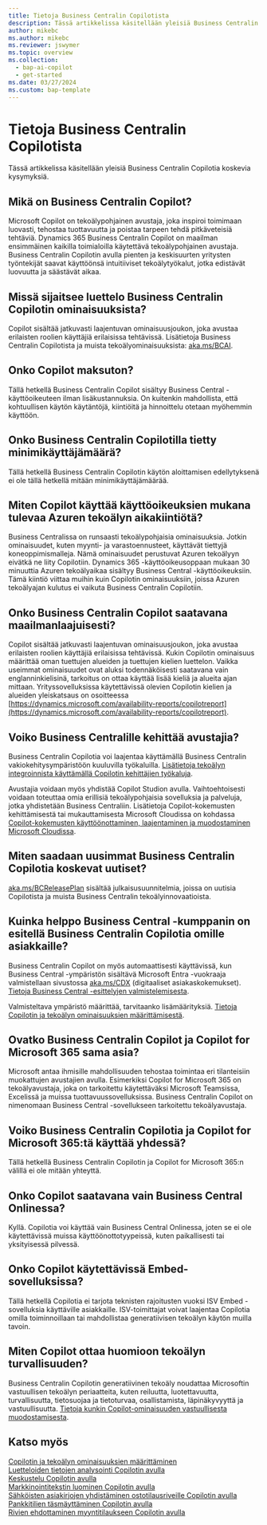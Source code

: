 ```yaml
---
title: Tietoja Business Centralin Copilotista
description: Tässä artikkelissa käsitellään yleisiä Business Centralin Copilotia koskevia kysymyksiä.
author: mikebc
ms.author: mikebc
ms.reviewer: jswymer
ms.topic: overview
ms.collection:
  - bap-ai-copilot
  - get-started
ms.date: 03/27/2024
ms.custom: bap-template
---
```


# <a name="about-copilot-in-business-central"></a>Tietoja Business Centralin Copilotista

Tässä artikkelissa käsitellään yleisiä Business Centralin Copilotia koskevia kysymyksiä.

## <a name="what-is-copilot-in-business-central"></a>Mikä on Business Centralin Copilot?

Microsoft Copilot on tekoälypohjainen avustaja, joka inspiroi toimimaan luovasti, tehostaa tuottavuutta ja poistaa tarpeen tehdä pitkäveteisiä tehtäviä. Dynamics 365 Business Centralin Copilot on maailman ensimmäinen kaikilla toimialoilla käytettävä tekoälypohjainen avustaja. Business Centralin Copilotin avulla pienten ja keskisuurten yritysten työntekijät saavat käyttöönsä intuitiiviset tekoälytyökalut, jotka edistävät luovuutta ja säästävät aikaa.

## <a name="where-can-i-find-the-list-of-copilot-features-in-business-central"></a>Missä sijaitsee luettelo Business Centralin Copilotin ominaisuuksista?

Copilot sisältää jatkuvasti laajentuvan ominaisuusjoukon, joka avustaa erilaisten roolien käyttäjiä erilaisissa tehtävissä. Lisätietoja Business Centralin Copilotista ja muista tekoälyominaisuuksista: [aka.ms/BCAI](https://aka.ms/BCAI). 

## <a name="is-copilot-free"></a>Onko Copilot maksuton?

Tällä hetkellä Business Centralin Copilot sisältyy Business Central -käyttöoikeuteen ilman lisäkustannuksia. On kuitenkin mahdollista, että kohtuullisen käytön käytäntöjä, kiintiöitä ja hinnoittelu otetaan myöhemmin käyttöön.

## <a name="does-copilot-in-business-central-require-a-minimum-number-of-users"></a>Onko Business Centralin Copilotilla tietty minimikäyttäjämäärä?

Tällä hetkellä Business Centralin Copilotin käytön aloittamisen edellytyksenä ei ole tällä hetkellä mitään minimikäyttäjämäärää.

## <a name="how-does-copilot-use-the-azure-ai-time-quota-that-comes-with-licenses"></a>Miten Copilot käyttää käyttöoikeuksien mukana tulevaa Azuren tekoälyn aikakiintiötä?

Business Centralissa on runsaasti tekoälypohjaisia ominaisuuksia. Jotkin ominaisuudet, kuten myynti- ja varastoennusteet, käyttävät tiettyjä koneoppimismalleja. Nämä ominaisuudet perustuvat Azuren tekoälyyn eivätkä ne liity Copilotiin. Dynamics 365 -käyttöoikeusoppaan mukaan 30 minuuttia Azuren tekoälyaikaa sisältyy Business Central -käyttöoikeuksiin. Tämä kiintiö viittaa muihin kuin Copilotin ominaisuuksiin, joissa Azuren tekoälyajan kulutus ei vaikuta Business Centralin Copilotiin.

## <a name="is-copilot-in-business-central-available-worldwide"></a>Onko Business Centralin Copilot saatavana maailmanlaajuisesti?

Copilot sisältää jatkuvasti laajentuvan ominaisuusjoukon, joka avustaa erilaisten roolien käyttäjiä erilaisissa tehtävissä. Kukin Copilotin ominaisuus määrittää oman tuettujen alueiden ja tuettujen kielien luettelon. Vaikka useimmat ominaisuudet ovat aluksi todennäköisesti saatavana vain englanninkielisinä, tarkoitus on ottaa käyttää lisää kieliä ja alueita ajan mittaan. Yrityssovelluksissa käytettävissä olevien Copilotin kielien ja alueiden yleiskatsaus on osoitteessa [https://dynamics.microsoft.com/availability-reports/copilotreport](https://dynamics.microsoft.com/availability-reports/copilotreport).

## <a name="can-i-develop-my-own-copilots-for-business-central"></a>Voiko Business Centralille kehittää avustajia?

Business Centralin Copilotia voi laajentaa käyttämällä Business Centralin vakiokehitysympäristöön kuuluvilla työkaluilla. [Lisätietoja tekoälyn integroinnista käyttämällä Copilotin kehittäjien työkaluja](/dynamics365/business-central/dev-itpro/developer/ai-integration-landing-page).

Avustajia voidaan myös yhdistää Copilot Studion avulla. Vaihtoehtoisesti voidaan toteuttaa omia erillisiä tekoälypohjaisia sovelluksia ja palveluja, jotka yhdistetään Business Centraliin. Lisätietoja Copilot-kokemusten kehittämisestä tai mukauttamisesta Microsoft Cloudissa on kohdassa [Copilot-kokemusten käyttöönottaminen, laajentaminen ja muodostaminen Microsoft Cloudissa](/microsoft-cloud/dev/copilot/overview).

## <a name="how-do-i-keep-up-with-the-latest-news-about-copilot-in-business-central"></a>Miten saadaan uusimmat Business Centralin Copilotia koskevat uutiset?

[aka.ms/BCReleasePlan](https://aka.ms/BCReleasePlan) sisältää julkaisusuunnitelmia, joissa on uutisia Copilotista ja muista Business Centralin tekoälyinnovaatioista.

## <a name="as-a-business-central-partner-how-easily-can-i-demonstrate-copilot-in-business-central-to-my-customers"></a>Kuinka helppo Business Central -kumppanin on esitellä Business Centralin Copilotia omille asiakkaille?

Business Centralin Copilot on myös automaattisesti käyttävissä, kun Business Central -ympäristön sisältävä Microsoft Entra -vuokraaja valmistellaan sivustossa [aka.ms/CDX](https://aka.ms/CDX) (digitaaliset asiakaskokemukset). [Tietoja Business Central -esittelyjen valmistelemisesta](/dynamics365/business-central/dev-itpro/administration/demo-environment).  

Valmisteltava ympäristö määrittää, tarvitaanko lisämäärityksiä. [Tietoja Copilotin ja tekoälyn ominaisuuksien määrittämisestä](/dynamics365/business-central/enable-ai).

## <a name="is-there-a-difference-between-copilot-in-business-central-and-copilot-for-microsoft-365"></a>Ovatko Business Centralin Copilot ja Copilot for Microsoft 365 sama asia?

Microsoft antaa ihmisille mahdollisuuden tehostaa toimintaa eri tilanteisiin muokattujen avustajien avulla. Esimerkiksi Copilot for Microsoft 365 on tekoälyavustaja, joka on tarkoitettu käytettäväksi Microsoft Teamsissa, Excelissä ja muissa tuottavuussovelluksissa. Business Centralin Copilot on nimenomaan Business Central -sovellukseen tarkoitettu tekoälyavustaja.

## <a name="does-copilot-in-business-central-work-with-copilot-for-microsoft-365"></a>Voiko Business Centralin Copilotia ja Copilot for Microsoft 365:tä käyttää yhdessä?

Tällä hetkellä Business Centralin Copilotin ja Copilot for Microsoft 365:n välillä ei ole mitään yhteyttä.

## <a name="is-copilot-available-for-business-central-online-only"></a>Onko Copilot saatavana vain Business Central Onlinessa?

Kyllä. Copilotia voi käyttää vain Business Central Onlinessa, joten se ei ole käytettävissä muissa käyttöönottotyypeissä, kuten paikallisesti tai yksityisessä pilvessä.

## <a name="is-copilot-available-to-embed-applications"></a>Onko Copilot käytettävissä Embed-sovelluksissa?

Tällä hetkellä Copilotia ei tarjota teknisten rajoitusten vuoksi ISV Embed -sovelluksia käyttäville asiakkaille. ISV-toimittajat voivat laajentaa Copilotia omilla toiminnoillaan tai mahdollistaa generatiivisen tekoälyn käytön muilla tavoin.

## <a name="how-does-copilot-approach-ai-safety"></a>Miten Copilot ottaa huomioon tekoälyn turvallisuuden?

Business Centralin Copilotin generatiivinen tekoäly noudattaa Microsoftin vastuullisen tekoälyn periaatteita, kuten reiluutta, luotettavuutta, turvallisuutta, tietosuojaa ja tietoturvaa, osallistamista, läpinäkyvyyttä ja vastuullisuutta. [Tietoja kunkin Copilot-ominaisuuden vastuullisesta muodostamisesta](responsible-ai-overview.md).

## <a name="see-also"></a>Katso myös

[Copilotin ja tekoälyn ominaisuuksien määrittäminen](enable-ai.md)  
[Luetteloiden tietojen analysointi Copilotin avulla](analysis-assist.md)  
[Keskustelu Copilotin avulla](chat-with-copilot.md)  
[Markkinointitekstin luominen Copilotin avulla](item-marketing-text.md)  
[Sähköisten asiakirjojen yhdistäminen ostotilausriveille Copilotin avulla](map-edocuments-with-copilot.md)  
[Pankkitilien täsmäyttäminen Copilotin avulla](bank-reconciliation-with-copilot.md)  
[Rivien ehdottaminen myyntitilaukseen Copilotin avulla](sales-suggest-sales-lines-with-copilot.md)  
